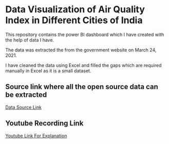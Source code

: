 # Data Visualization of Air Quality Index in Different Cities of India

  This repository contains the power BI dashboard which I have created with the help of data I have.
  
  The data was extracted the from the government website on  March 24, 2021.
  
  I have cleaned the data using Excel and filled the gaps which are required manually in Excel as it is a small dataset.
  
  ## Source link where all the open source data can be extracted
    
  [Data Source Link](https://data.gov.in/)
   
  ## Youtube Recording Link
 
  [Youtube Link For Explanation](https://www.youtube.com/watch?v=AUqHXi74H-w)
